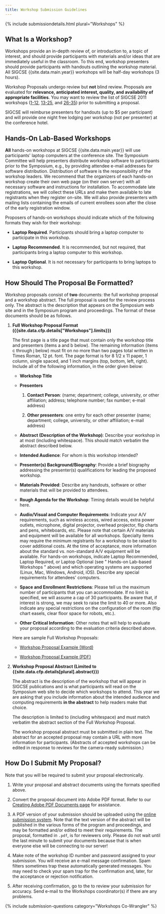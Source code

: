 ```yaml
---
title: Workshop Submission Guidelines
---
```



{% include submissiondetails.html plural="Workshops" %}


## What Is a Workshop?

Workshops provide an in-depth review of, or introduction to, a topic of
interest, and should provide participants with materials and/or ideas
that are immediately useful in the classroom. To this end, workshop
presenters should provide participants with handouts outlining the
workshop material. All SIGCSE {{site.data.main.year}} workshops will be half-day workshops (3 hours).

Workshop Proposals undergo review but **not** blind review. Proposals
are evaluated for **relevance, anticipated interest, quality, and
availability of appropriate facilities**. You may want to review the
list of SIGCSE 2011 workshops
([1-12](http://db.grinnell.edu/sigcse/sigcse2011/Program/viewAcceptedDayTime.asp?timeID=119002200),
[13-25](http://db.grinnell.edu/sigcse/sigcse2011/Program/viewAcceptedDayTime.asp?timeID=319002200),
and
[26-35](http://db.grinnell.edu/sigcse/sigcse2011/Program/viewAcceptedDayTime.asp?timeID=415001800))
prior to submitting a proposal.

SIGCSE will reimburse presenters for handouts (up to \$5 per
participant) and will provide one night free lodging per workshop (not
per presenter) at the conference hotel.


## Hands-On Lab-Based Workshops

**All** hands-on workshops at SIGCSE {{site.data.main.year}} will
use participants' laptop computers at the conference site. The Symposium
Committee will help presenters distribute workshop software to
participants prior to the Symposium, e.g., by providing attendee e-mail
addresses for software distribution. Distribution of software is the
responsibility of the workshop leaders. We recommend that the organizers
of each hands-on workshop create their own web page (on their own
server) with all necessary software and instructions for installation.
To accommodate late registrations, we will collect these URLs and make
them available to late registrants when they register on-site. We will
also provide presenters with mailing lists containing the emails of
current enrollees soon after the close of the early registration window.

Proposers of hands-on workshops should indicate which of the following
formats they wish for their workshop:

-   **Laptop Required**. Participants should bring a laptop computer to
    participate in this workshop.
    
-   **Laptop Recommended**. It is recommended, but not required, that
    participants bring a laptop computer to this workshop.
    
-   **Laptop Optional**. It is not necessary for participants to bring
    laptops to this workshop.


## How Should The Proposal Be Formatted?

Workshop proposals consist of **two** documents: the full workshop
proposal and a workshop abstract. The full proposal is used for the
review process only. The abstract is the description that appears on the
Symposium web site and in the Symposium program and proceedings. The
format of these documents should be as follows.

1.  **Full Workshop Proposal Format ({{site.data.cfp.details["Workshops"].limits}})**

    The first page is a title page that must contain only the workshop
    title and presenters (items a and b below). The remaining
    information (items c through j below) must fit on no more than two
    pages total written in Times Roman, 12 pt. font. The page format is
    for 8 1/2 x 11 paper, 1 column, single spaced, and 1 inch margins
    (top, bottom, left, right). Include all of the following
    information, in the order given below:

    -   **Workshop Title**
    
    -   **Presenters**
    
        1.  **Contact Person**: (name; department; college, university,
            or other affiliation; address; telephone number; fax number;
            e-mail address)
            
        2.  **Other presenters**: one entry for each other presenter
            (name; department; college, university, or other
            affiliation; e-mail address)

    -   **Abstract (Description of the Workshop)**: Describe your
        workshop in at most (including whitespace). This should match
        verbatim the abstract described below.
        
    -   **Intended Audience**: For whom is this workshop intended?
    
    -   **Presenter(s) Background/Biography**: Provide a brief biography
        addressing the presenter(s) qualifications for leading the
        proposed workshop.
        
    -   **Materials Provided**: Describe any handouts, software or other
        materials that will be provided to attendees.
        
    -   **Rough Agenda for the Workshop**: Timing details would be
        helpful here.
        
    -   **Audio/Visual and Computer Requirements**: Indicate your A/V
        requirements, such as wireless access, wired access, extra power
        outlets, microphone, digital projector, overhead projector, flip
        charts and pens, whiteboards, etc. Please note that certain A/V
        materials and equipment will be available for all workshops.
        Specialty items may require the minimum registrants for a
        workshop to be raised to cover additional costs. At the time of
        acceptance, more information about the standard vs. non-standard
        A/V equipment will be available. For hands-on workshops,
        indicate Laptop Recommended, Laptop Required, or Laptop Optional
        (see " Hands-on Lab-based Workshops " above) and which operating systems are
        supported (Linux, Mac, Windows, Android, iOS). Describe any special
        requirements for attendees' computers.
        
    -   **Space and Enrollment Restrictions**: Please tell us the
        maximum number of participants that you can accommodate. If no
        limit is specified, we will assume a cap of 30 participants. Be
        aware that, if interest is strong, we may seek to raise the
        limit to 40 or more. Also indicate any special restrictions on
        the configuration of the room (flip chart easels, clear floor
        space for robots, etc.).
        
    -   **Other Critical Information**: Other notes that will help to
        evaluate your proposal according to the evaluation criteria
        described above.

    Here are sample Full Workshop Proposals: 
    
    -   [Workshop Proposal Example
        (Word)]({{site.base}}/authors/examples/workshopProposalsample.doc)
        
    -   [Workshop Proposal Example
        (PDF)]({{site.base}}/authors/examples/workshopProposalsample.pdf)

2.  **Workshop Proposal Abstract (Limited to {{site.data.cfp.details[plural].abstract}})**

    The abstract is the description of the workshop that will appear in
    SIGCSE publications and is what participants will read on the
    Symposium web site to decide which workshops to attend. This year we
    are asking that you include information about the intended audience
    and computing requirements **in the abstract** to help readers make
    that choice.

    The description is limited to (including whitespace) and must match
    verbatim the abstract section of the Full Workshop Proposal.

    The workshop proposal abstract must be submitted in plain text. The
    abstract for an accepted proposal may contain a URL with more
    information for participants. (Abstracts of accepted workshops can
    be edited in response to reviews for the camera-ready submission.)


## How Do I Submit My Proposal?

Note that you will be required to submit your proposal electronically.

1. Write your proposal and abstract documents using the formats
    specified above.
    
2.  Convert the proposal document into Adobe PDF format. Refer to our
    [Creating Adobe PDF Documents page](creating_pdf.html) for
    assistance.
    
3.  A PDF version of your submission should be uploaded using the <a href="{{site.data.cfp.submissionurl}}">online submission system</a>. Note that the text version of the
    abstract will be published in the various forms of the program and
    proceedings, and may be formatted and/or edited to meet their
    requirements. The proposal, formatted in `.pdf`, is for reviewers
    only. Please do not wait until the last minute to submit your
    documents because that is when everyone else will be connecting to
    our server!
    
4.  Make note of the workshop ID number and password assigned to your
    submission. You will receive an e-mail message confirmation. Spam
    filters sometimes trap these automatically generated messages. You
    may need to check your spam trap for the confirmation and, later,
    for the acceptance or rejection notification.
    
5.  After receiving confirmation, go to the to review your submission
    for accuracy. Send e-mail to the Workshops coordinator(s)
    if there are any problems.

{% include submission-questions category="Workshops Co-Wrangler" %}